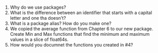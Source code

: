 1. Why do we use packages?  
2. What is the difference between an identifier that starts with a capital letter and one tha doesn't?  
3. What is a package alias? How do you make one?  
4. We copied the average function from Chapter 6 to our new package. Create Min and Max functions that find the minimum and maximum values in a slice of float64s.
5. How would you documnet the functions you created in #4?
